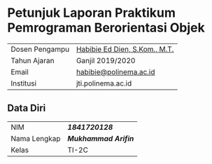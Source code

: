 # Petunjuk Laporan Praktikum Pemrograman Berorientasi Objek
|  |  |
|--|--|
| Dosen Pengampu | [Habibie Ed Dien, S.Kom., M.T.](https://github.com/habibieeddien) |
| Tahun Ajaran | Ganjil 2019/2020 |
| Email | habibie@polinema.ac.id |
| Institusi | jti.polinema.ac.id |

## Data Diri

|  |  |
|--|--|
| NIM | ***1841720128*** |
| Nama Lengkap | ***Mukhammad Arifin*** |
| Kelas | TI-2C |